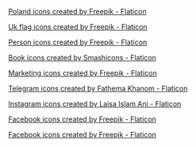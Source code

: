 <a href="https://www.flaticon.com/free-icons/poland" title="poland icons">Poland icons created by Freepik - Flaticon</a>     


<a href="https://www.flaticon.com/free-icons/uk-flag" title="uk flag icons">Uk flag icons created by Freepik - Flaticon</a>


<a href="https://www.flaticon.com/free-icons/person" title="person icons">Person icons created by Freepik - Flaticon</a>


<a href="https://www.flaticon.com/free-icons/book" title="book icons">Book icons created by Smashicons - Flaticon</a>

<a href="https://www.flaticon.com/free-icons/marketing" title="marketing icons">Marketing icons created by Freepik - Flaticon</a>



<a href="https://www.flaticon.com/free-icons/telegram" title="telegram icons">Telegram icons created by Fathema Khanom - Flaticon</a>

<a href="https://www.flaticon.com/free-icons/instagram" title="instagram icons">Instagram icons created by Laisa Islam Ani - Flaticon</a>

<a href="https://www.flaticon.com/free-icons/facebook" title="facebook icons">Facebook icons created by Freepik - Flaticon</a>

<a href="https://www.flaticon.com/free-icons/facebook" title="facebook icons">Facebook icons created by Freepik - Flaticon</a>